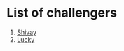 # List of challengers
1. [Shivay](https://github.com/shivaylamba)
2. [Lucky](https://github.com/Luckydhingra)